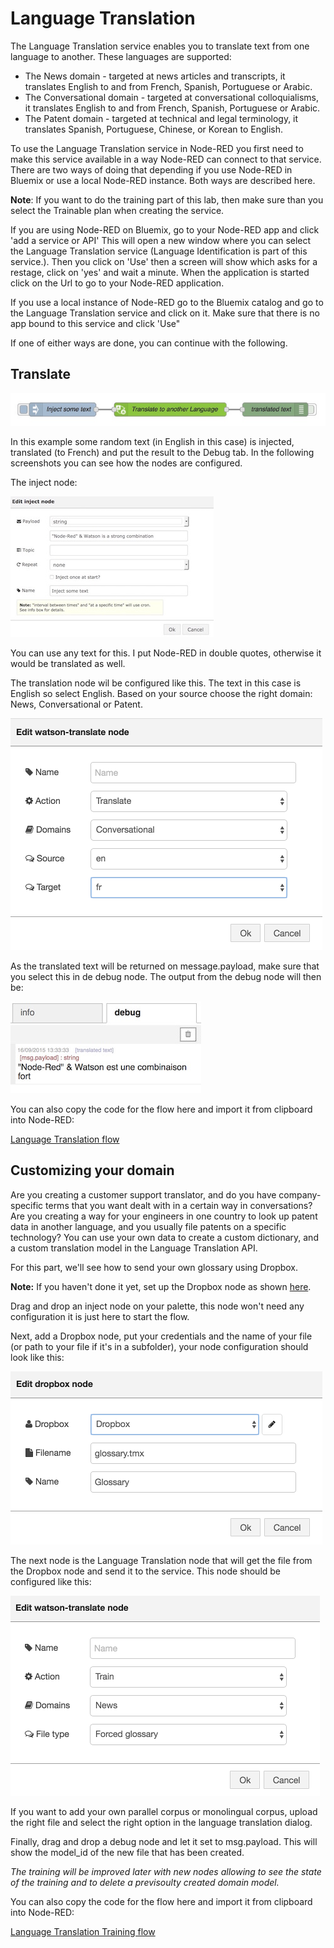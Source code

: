# Language Translation

The Language Translation service enables you to translate text from one language to another. These languages are supported:

- The News domain - targeted at news articles and transcripts, it translates English to and from French, Spanish, Portuguese or Arabic.
- The Conversational domain - targeted at conversational colloquialisms, it translates English to and from French, Spanish, Portuguese or Arabic.
- The Patent domain - targeted at technical and legal terminology, it translates Spanish, Portuguese, Chinese, or Korean to English.

To use the Language Translation service in Node-RED you first need to make this service available in a way Node-RED can connect to that service. There are two ways of doing that depending if you use Node-RED in Bluemix or use a local Node-RED instance. Both ways are described here.

**Note**: If you want to do the training part of this lab, then make sure than you select the Trainable plan when creating the service. 

If you are using Node-RED on Bluemix, go to your Node-RED app and click 'add a service or API' This will open a new window where you can select the Language Translation service (Language Identification is part of this service.). Then you click on 'Use' then a screen will show which asks for a restage, click on 'yes' and wait a minute. When the application is started click on the Url to go to your Node-RED application.

If you use a local instance of Node-RED go to the Bluemix catalog and go to the Language Translation service and click on it. Make sure that there is no app bound to this service and click 'Use"

If one of either ways are done, you can continue with the following.

## Translate 

![`LTOverview`](images/lt.jpg)

In this example some random text (in English in this case) is injected, translated (to French) and put the result to the Debug tab. In the following screenshots you can see how the nodes are configured.

The inject node:

![`LTInject`](images/lt_inject.jpg)

You can use any text for this. I put Node-RED in double quotes, otherwise it would be translated as well.

The translation node wil be configured like this. The text in this case is English so select English. Based on your source choose the right domain: News, Conversational or Patent.

![`LTConfig`](images/lt_config.png)

As the translated text will be returned on message.payload, make sure that you select this in de debug node. The output from the debug node will then be:

![`LTOutput`](images/lt_debug.jpg)

You can also copy the code for the flow here and import it from clipboard into Node-RED:

[Language Translation flow](lang_translate_flow.txt)

## Customizing your domain

Are you creating a customer support translator, and do you have company-specific terms that you want dealt with in a certain way in conversations? Are you creating a way for your engineers in one country to look up patent data in another language, and you usually file patents on a specific technology? You can use your own data to create a custom dictionary, and a custom translation model in the Language Translation API.

For this part, we'll see how to send your own glossary using Dropbox.

**Note:** If you haven't done it yet, set up the Dropbox node as shown [here](https://github.com/watson-developer-cloud/node-red-labs/tree/master/utilities/dropbox_setup).

Drag and drop an inject node on your palette, this node won't need any configuration it is just here to start the flow.

Next, add a Dropbox node, put your credentials and the name of your file (or path to your file if it's in a subfolder), your node configuration should look like this:

![`LTConfigDropbox`](images/lt_train_dropbox.png)

The next node is the Language Translation node that will get the file from the Dropbox node and send it to the service.
This node should be configured like this:

![`LTConfigLT`](images/lt_train_config.png)

If you want to add your own parallel corpus or monolingual corpus, upload the right file and select the right option in the language translation dialog.

Finally, drag and drop a debug node and let it set to msg.payload. This will show the model_id of the new file that has been created. 

*The training will be improved later with new nodes allowing to see the state of the training and to delete a previsoulty created domain model.*

You can also copy the code for the flow here and import it from clipboard into Node-RED:

[Language Translation Training flow](lang_train_flow.json)
